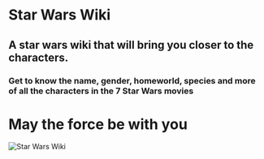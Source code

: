 # Star Wars Wiki

## A star wars wiki that will bring you closer to the characters.

### Get to know the name, gender, homeworld, species and more of all the characters in the 7 Star Wars movies

# May the force be with you
![Star Wars Wiki](https://user-images.githubusercontent.com/26966332/75811064-87886180-5d6a-11ea-80cd-89c192d02e6e.png)
